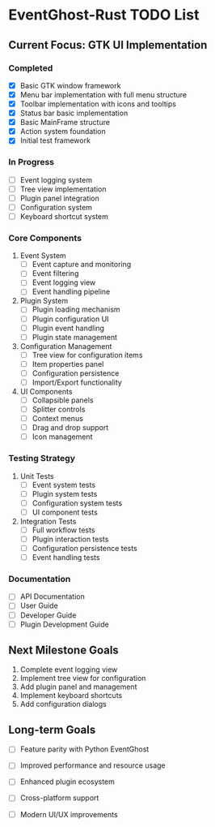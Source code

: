 # EventGhost-Rust TODO List

## Current Focus: GTK UI Implementation

### Completed
- [x] Basic GTK window framework
- [x] Menu bar implementation with full menu structure
- [x] Toolbar implementation with icons and tooltips
- [x] Status bar basic implementation
- [x] Basic MainFrame structure
- [x] Action system foundation
- [x] Initial test framework

### In Progress
- [ ] Event logging system
- [ ] Tree view implementation
- [ ] Plugin panel integration
- [ ] Configuration system
- [ ] Keyboard shortcut system

### Core Components
1. Event System
   - [ ] Event capture and monitoring
   - [ ] Event filtering
   - [ ] Event logging view
   - [ ] Event handling pipeline

2. Plugin System
   - [ ] Plugin loading mechanism
   - [ ] Plugin configuration UI
   - [ ] Plugin event handling
   - [ ] Plugin state management

3. Configuration Management
   - [ ] Tree view for configuration items
   - [ ] Item properties panel
   - [ ] Configuration persistence
   - [ ] Import/Export functionality

4. UI Components
   - [ ] Collapsible panels
   - [ ] Splitter controls
   - [ ] Context menus
   - [ ] Drag and drop support
   - [ ] Icon management

### Testing Strategy
1. Unit Tests
   - [ ] Event system tests
   - [ ] Plugin system tests
   - [ ] Configuration system tests
   - [ ] UI component tests

2. Integration Tests
   - [ ] Full workflow tests
   - [ ] Plugin interaction tests
   - [ ] Configuration persistence tests
   - [ ] Event handling tests

### Documentation
- [ ] API Documentation
- [ ] User Guide
- [ ] Developer Guide
- [ ] Plugin Development Guide

## Next Milestone Goals
1. Complete event logging view
2. Implement tree view for configuration
3. Add plugin panel and management
4. Implement keyboard shortcuts
5. Add configuration dialogs

## Long-term Goals
- [ ] Feature parity with Python EventGhost
- [ ] Improved performance and resource usage
- [ ] Enhanced plugin ecosystem
- [ ] Cross-platform support
- [ ] Modern UI/UX improvements


